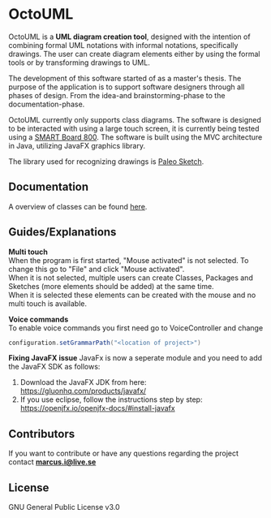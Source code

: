# OctoUML

<!-- ![](https://media.giphy.com/media/l0HlPT6pjpTBLxBVm/giphy.gif) -->

OctoUML is a **UML diagram creation tool**, designed with the intention of combining formal UML notations with informal notations, specifically drawings. The user can create diagram elements either by using the formal tools or by transforming drawings to UML. 


The development of this software started of as a master's thesis. The purpose of the application is to support software designers through all phases of design. From the idea-and brainstorming-phase to the documentation-phase.

OctoUML currently only supports class diagrams. The software is designed to be interacted with using a large touch screen, it is currently being tested using a [SMART Board 800](https://education.smarttech.com/sv-se/products/smart-board-800).
The software is built using the MVC architecture in Java, utilizing JavaFX graphics library.

The library used for recognizing drawings is [Paleo Sketch](http://srl-mechanix.appspot.com/).

<!-- ![](http://i68.tinypic.com/2ryt0kw.jpg "Screenshot") -->

## Documentation
A overview of classes can be found [here](https://i.imgsafe.org/1a2c18332d.png).

## Guides/Explanations
**Multi touch**  
When the program is first started, "Mouse activated" is not selected. To change this go to "File" and click "Mouse activated".  
When it is not selected, multiple users can create Classes, Packages and Sketches (more elements should be added) at the same time.  
When it is selected these elements can be created with the mouse and no multi touch is available.  

**Voice commands**  
To enable voice commands you first need go to VoiceController and change
```java
configuration.setGrammarPath("<location of project>")
```

**Fixing JavaFX issue**
JavaFx is now a seperate module and you need to add the JavaFX SDK as follows:
1.	Download the JavaFX JDK from here: https://gluonhq.com/products/javafx/ 
2.	If you use eclipse, follow the instructions step by step: https://openjfx.io/openjfx-docs/#install-javafx  


## Contributors

If you want to contribute or have any questions regarding the project contact **marcus.i@live.se**

## License

GNU General Public License v3.0
